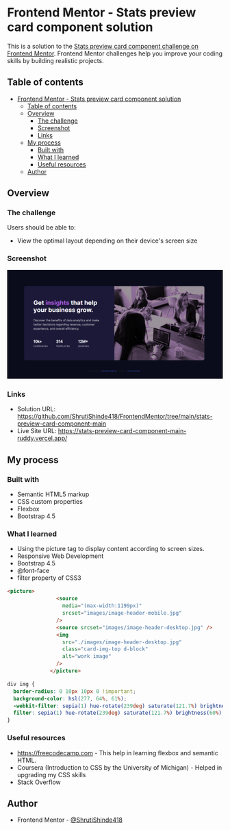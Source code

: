 # Frontend Mentor - Stats preview card component solution

This is a solution to the [Stats preview card component challenge on Frontend Mentor](https://www.frontendmentor.io/challenges/stats-preview-card-component-8JqbgoU62). Frontend Mentor challenges help you improve your coding skills by building realistic projects. 

## Table of contents

- [Frontend Mentor - Stats preview card component solution](#frontend-mentor---stats-preview-card-component-solution)
  - [Table of contents](#table-of-contents)
  - [Overview](#overview)
    - [The challenge](#the-challenge)
    - [Screenshot](#screenshot)
    - [Links](#links)
  - [My process](#my-process)
    - [Built with](#built-with)
    - [What I learned](#what-i-learned)
    - [Useful resources](#useful-resources)
  - [Author](#author)

## Overview

### The challenge

Users should be able to:

- View the optimal layout depending on their device's screen size

### Screenshot

![stats-preview-card-component-main/Screenshot.PNG](./Screenshot.PNG)


### Links

- Solution URL: https://github.com/ShrutiShinde418/FrontendMentor/tree/main/stats-preview-card-component-main
- Live Site URL: https://stats-preview-card-component-main-ruddy.vercel.app/
## My process

### Built with

- Semantic HTML5 markup
- CSS custom properties
- Flexbox
- Bootstrap 4.5


### What I learned

- Using the picture tag to display content according to screen sizes.
- Responsive Web Development
- Bootstrap 4.5
- @font-face
- filter property of CSS3

```html
<picture>
                <source
                  media="(max-width:1199px)"
                  srcset="images/image-header-mobile.jpg"
                />
                <source srcset="images/image-header-desktop.jpg" />
                <img
                  src="./images/image-header-desktop.jpg"
                  class="card-img-top d-block"
                  alt="work image"
                />
              </picture>
```
```css
div img {
  border-radius: 0 10px 10px 0 !important;
  background-color: hsl(277, 64%, 61%);
  -webkit-filter: sepia(1) hue-rotate(239deg) saturate(121.7%) brightness(60%);
  filter: sepia(1) hue-rotate(239deg) saturate(121.7%) brightness(60%);
}
```

### Useful resources

- https://freecodecamp.com - This help in learning flexbox and semantic HTML.
- Coursera (Introduction to CSS by the University of Michigan) - Helped in upgrading my CSS skills
- Stack Overflow


## Author

- Frontend Mentor - [@ShrutiShinde418](https://www.frontendmentor.io/profile/ShrutiShinde418)


